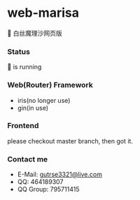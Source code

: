 # web-marisa
🍄 白丝魔理沙网页版

### Status
🔋 is running

### Web(Router) Framework
- iris(no longer use)
- gin(in use)

### Frontend
please checkout master branch, then got it.

### Contact me
- E-Mail: gutrse3321@live.com
- QQ: 464189307
- QQ Group: 795711415
